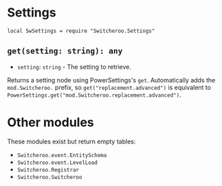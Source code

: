# Settings
`local SwSettings = require "Switcheroo.Settings"`

## `get(setting: string): any`
* `setting`: `string` - The setting to retrieve.

Returns a setting node using PowerSettings's `get`. Automatically adds the `mod.Switcheroo.` prefix, so `get("replacement.advanced")` is equivalent to `PowerSettings.get("mod.Switcheroo.replacement.advanced")`.

# Other modules
These modules exist but return empty tables:

* `Switcheroo.event.EntitySchema`
* `Switcheroo.event.LevelLoad`
* `Switcheroo.Registrar`
* `Switcheroo.Switcheroo`